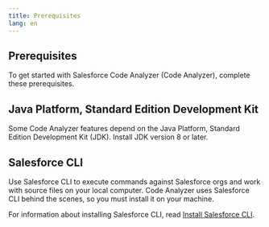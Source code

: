 ```yaml
---
title: Prerequisites
lang: en
---
```


## Prerequisites

To get started with Salesforce Code Analyzer (Code Analyzer), complete these prerequisites.

## Java Platform, Standard Edition Development Kit

Some Code Analyzer features depend on the Java Platform, Standard Edition Development Kit (JDK). Install JDK version 8 or later.

## Salesforce CLI

Use Salesforce CLI to execute commands against Salesforce orgs and work with source files on your local computer. Code Analyzer uses Salesforce CLI behind the scenes, so you must install it on your machine.

For information about installing Salesforce CLI, read [Install Salesforce CLI](https://developer.salesforce.com/docs/atlas.en-us.sfdx_setup.meta/sfdx_setup/sfdx_setup_install_cli.htm).
